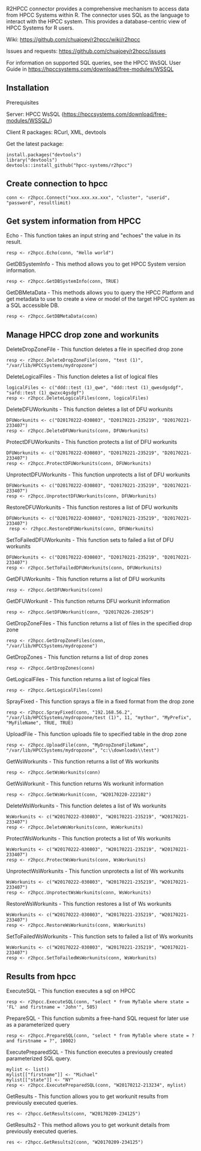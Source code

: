 R2HPCC connector provides a comprehensive mechanism to access data from HPCC Systems within R. The connector uses SQL as the language to interact with the HPCC system. This provides a database-centric view of HPCC Systems for R users.

Wiki: https://github.com/chuajoey/r2hpcc/wiki/r2hpcc

Issues and requests: https://github.com/chuajoey/r2hpcc/issues

For information on supported SQL queries, see the HPCC WsSQL User Guide in https://hpccsystems.com/download/free-modules/WSSQL

Installation
------------
Prerequisites

Server: HPCC WsSQL (https://hpccsystems.com/download/free-modules/WSSQL/)
	
Client R packages: RCurl, XML, devtools

Get the latest package:

    install.packages("devtools")
    library("devtools")
    devtools::install_github("hpcc-systems/r2hpcc")

Create connection to hpcc
--------------------------
    conn <- r2hpcc.Connect("xxx.xxx.xx.xxx", "cluster", "userid", "password", resultlimit)


Get system information from HPCC
----------------

Echo - This function takes an input string and "echoes" the value in its result.

    resp <- r2hpcc.Echo(conn, "Hello world")

GetDBSystemInfo - This method allows you to get HPCC System version information.

    resp <- r2hpcc.GetDBSystemInfo(conn, TRUE)

GetDBMetaData - This methods allows you to query the HPCC Platform and get metadata to use to create a view or model of the target HPCC system as a SQL accessible DB.

    resp <- r2hpcc.GetDBMetaData(conn)


Manage HPCC drop zone and workunits
----------------
DeleteDropZoneFile - This function deletes a file in specified drop zone

    resp <- r2hpcc.DeleteDropZoneFile(conn, "test (1)", "/var/lib/HPCCSystems/mydropzone")

DeleteLogicalFiles - This function deletes a list of logical files

    logicalFiles <- c("ddd::test (1)_qwe", "ddd::test (1)_qwesdgsdgf", "safd::test (1)_qwzxc4gsdgf")
    resp <- r2hpcc.DeleteLogicalFiles(conn, logicalFiles)

DeleteDFUWorkunits - This function deletes a list of DFU workunits

    DFUWorkunits <- c("D20170222-030803", "D20170221-235219", "D20170221-233407")
    resp <- r2hpcc.DeleteDFUWorkunits(conn, DFUWorkunits)

ProtectDFUWorkunits - This function protects a list of DFU workunits

    DFUWorkunits <- c("D20170222-030803", "D20170221-235219", "D20170221-233407")
    resp <- r2hpcc.ProtectDFUWorkunits(conn, DFUWorkunits)

UnprotectDFUWorkunits - This function unprotects a list of DFU workunits

    DFUWorkunits <- c("D20170222-030803", "D20170221-235219", "D20170221-233407")
    resp <- r2hpcc.UnprotectDFUWorkunits(conn, DFUWorkunits)

RestoreDFUWorkunits - This function restores a list of DFU workunits

    DFUWorkunits <- c("D20170222-030803", "D20170221-235219", "D20170221-233407")
     resp <- r2hpcc.RestoreDFUWorkunits(conn, DFUWorkunits)

SetToFailedDFUWorkunits - This function sets to failed a list of DFU workunits

    DFUWorkunits <- c("D20170222-030803", "D20170221-235219", "D20170221-233407")
    resp <- r2hpcc.SetToFailedDFUWorkunits(conn, DFUWorkunits)

GetDFUWorkunits - This function returns a list of DFU workunits

    resp <- r2hpcc.GetDFUWorkunits(conn)

GetDFUWorkunit - This function returns DFU workunit information

    resp <- r2hpcc.GetDFUWorkunit(conn, "D20170226-230529")

GetDropZoneFiles - This function returns a list of files in the specified drop zone

    resp <- r2hpcc.GetDropZoneFiles(conn, "/var/lib/HPCCSystems/mydropzone")

GetDropZones - This function returns a list of drop zones

    resp <- r2hpcc.GetDropZones(conn)

GetLogicalFiles - This function returns a list of logical files

    resp <- r2hpcc.GetLogicalFiles(conn)

SprayFixed - This function sprays a file in a fixed format from the drop zone

    resp <- r2hpcc.SprayFixed(conn, "192.168.56.2", "/var/lib/HPCCSystems/mydropzone/test (1)", 11, "mythor", "MyPrefix", "MyFileName", TRUE, TRUE)

UploadFile - This function uploads file to specified table in the drop zone

    resp <- r2hpcc.UploadFile(conn, "MyDropZoneFileName", "/var/lib/HPCCSystems/mydropzone", "c:\\downloads\\test")

GetWsWorkunits - This function returns a list of Ws workunits

    resp <- r2hpcc.GetWsWorkunits(conn)

GetWsWorkunit - This function returns Ws workunit information

    resp <- r2hpcc.GetWsWorkunit(conn, "W20170220-222102")

DeleteWsWorkunits - This function deletes a list of Ws workunits

    WsWorkunits <- c("W20170222-030803", "W20170221-235219", "W20170221-233407")
    resp <- r2hpcc.DeleteWsWorkunits(conn, WsWorkunits)

ProtectWsWorkunits - This function protects a list of Ws workunits

    WsWorkunits <- c("W20170222-030803", "W20170221-235219", "W20170221-233407")
    resp <- r2hpcc.ProtectWsWorkunits(conn, WsWorkunits)

UnprotectWsWorkunits - This function unprotects a list of Ws workunits

    WsWorkunits <- c("W20170222-030803", "W20170221-235219", "W20170221-233407")
    resp <- r2hpcc.UnprotectWsWorkunits(conn, WsWorkunits)

RestoreWsWorkunits - This function restores a list of Ws workunits

    WsWorkunits <- c("W20170222-030803", "W20170221-235219", "W20170221-233407")
    resp <- r2hpcc.RestoreWsWorkunits(conn, WsWorkunits)

SetToFailedWsWorkunits - This function sets to failed a list of Ws workunits

    WsWorkunits <- c("W20170222-030803", "W20170221-235219", "W20170221-233407")
    resp <- r2hpcc.SetToFailedWsWorkunits(conn, WsWorkunits)


Results from hpcc
-----------------
ExecuteSQL - This function executes a sql on HPCC

    resp <- r2hpcc.ExecuteSQL(conn, "select * from MyTable where state = 'FL' and firstname = 'John'", 505)

PrepareSQL - This function submits a free-hand SQL request for later use as a parameterized query

    resp <- r2hpcc.PrepareSQL(conn, "select * from MyTable where state = ? and firstname = ?", 10002)

ExecutePreparedSQL - This function executes a previously created parameterized SQL query.

    mylist <- list()
    mylist[["firstname"]] <- "Michael"
    mylist[["state"]] <- "NY"
    resp <- r2hpcc.ExecutePreparedSQL(conn, "W20170212-213234", mylist)

GetResults - This function allows you to get workunit results from previously executed queries.

    res <- r2hpcc.GetResults(conn, "W20170209-234125")

GetResults2 - This method allows you to get workunit details from previously executed queries.

    res <- r2hpcc.GetResults2(conn, "W20170209-234125")